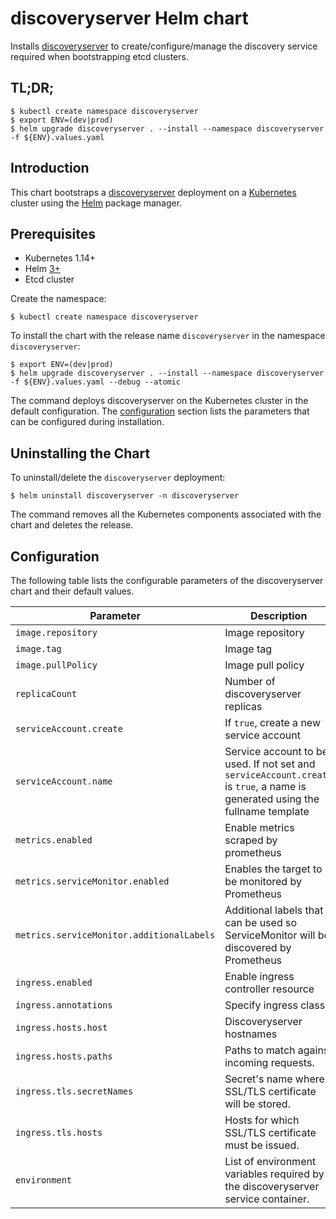 # discoveryserver Helm chart

Installs [discoveryserver](https://github.com/etcd-io/discoveryserver) to create/configure/manage the discovery service required when bootstrapping etcd clusters.

## TL;DR;

```console
$ kubectl create namespace discoveryserver
$ export ENV=(dev|prod)
$ helm upgrade discoveryserver . --install --namespace discoveryserver -f ${ENV}.values.yaml
```

## Introduction

This chart bootstraps a [discoveryserver](https://github.com/etcd-io/discoveryserver) deployment on a [Kubernetes](http://kubernetes.io) cluster using the [Helm](https://helm.sh) package manager.

## Prerequisites
  - Kubernetes 1.14+
  - Helm [3+](https://helm.sh)
  - Etcd cluster
  
Create the namespace:

```console
$ kubectl create namespace discoveryserver
```

To install the chart with the release name `discoveryserver` in the namespace `discoveryserver`:

```console
$ export ENV=(dev|prod)
$ helm upgrade discoveryserver . --install --namespace discoveryserver -f ${ENV}.values.yaml --debug --atomic
```

The command deploys discoveryserver on the Kubernetes cluster in the default configuration. The [configuration](#configuration) section lists the parameters that can be configured during installation.

## Uninstalling the Chart

To uninstall/delete the `discoveryserver` deployment:

```console
$ helm uninstall discoveryserver -n discoveryserver
```

The command removes all the Kubernetes components associated with the chart and deletes the release.

## Configuration

The following table lists the configurable parameters of the discoveryserver chart and their default values.

| Parameter | Description | Default |
| --------- | ----------- | ------- |
| `image.repository` | Image repository | `gcr.io/etcd-io-dev/discoveryserver` |
| `image.tag` | Image tag | `latest` |
| `image.pullPolicy` | Image pull policy | `Always` |
| `replicaCount`  | Number of discoveryserver replicas  | `5` |
| `serviceAccount.create` | If `true`, create a new service account | `true` |
| `serviceAccount.name` | Service account to be used. If not set and `serviceAccount.create` is `true`, a name is generated using the fullname template | "" |
| `metrics.enabled`| Enable metrics scraped by prometheus | `true` |
| `metrics.serviceMonitor.enabled` | Enables the target to be monitored by Prometheus | `true` |
| `metrics.serviceMonitor.additionalLabels` | Additional labels that can be used so ServiceMonitor will be discovered by Prometheus | `{}` |
| `ingress.enabled` | Enable ingress controller resource | `true` |
| `ingress.annotations` | Specify ingress class | `kubernetes.io/ingress.class: nginx` |
| `ingress.hosts.host` | Discoveryserver hostnames | `true` |
| `ingress.hosts.paths` | Paths to match against incoming requests. | `[/]` |
| `ingress.tls.secretNames` | Secret's name where SSL/TLS certificate will be stored. | `discoveryserver-tls` |
| `ingress.tls.hosts` | Hosts for which SSL/TLS certificate must be issued. | `["discovery.etcd.io", "www.discovery.etcd.io"]` |
| `environment` | List of environment variables required by the discoveryserver service container. | {"DISC_ETCD":"http://discovery-etcd-cluster-client:2379", "DISC_HOST":"https://dev.discovery.etcd.io", "DISC_MINAGE":"12h"}|


